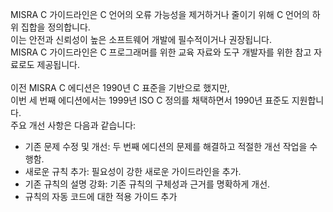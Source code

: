 MISRA C 가이드라인은 C 언어의 오류 가능성을 제거하거나 줄이기 위해 C 언어의 하위 집합을 정의합니다. <br/>
이는 안전과 신뢰성이 높은 소프트웨어 개발에 필수적이거나 권장됩니다. <br/>
MISRA C 가이드라인은 C 프로그래머를 위한 교육 자료와 도구 개발자를 위한 참고 자료로도 제공됩니다.<br/>
<br/>
이전 MISRA C 에디션은 1990년 C 표준을 기반으로 했지만, <br/>
이번 세 번째 에디션에서는 1999년 ISO C 정의를 채택하면서 1990년 표준도 지원합니다. <br/>
주요 개선 사항은 다음과 같습니다:

- 기존 문제 수정 및 개선: 두 번째 에디션의 문제를 해결하고 적절한 개선 작업을 수행함.
- 새로운 규칙 추가: 필요성이 강한 새로운 가이드라인을 추가.
- 기존 규칙의 설명 강화: 기존 규칙의 구체성과 근거를 명확하게 개선.
- 규칙의 자동 코드에 대한 적용 가이드 추가
